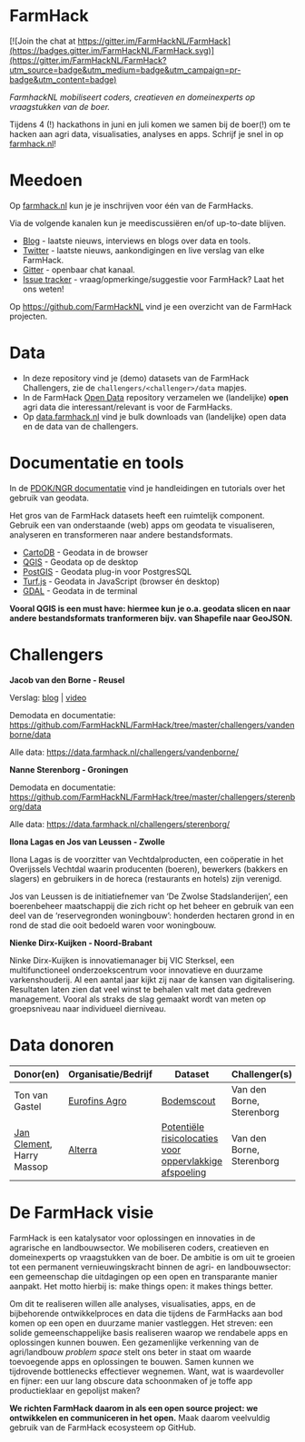 # FarmHack

[![Join the chat at https://gitter.im/FarmHackNL/FarmHack](https://badges.gitter.im/FarmHackNL/FarmHack.svg)](https://gitter.im/FarmHackNL/FarmHack?utm_source=badge&utm_medium=badge&utm_campaign=pr-badge&utm_content=badge)

_FarmhackNL mobiliseert coders, creatieven en domeinexperts op vraagstukken van de boer._

Tijdens 4 (!) hackathons in juni en juli komen we samen bij de boer(!) om te hacken aan agri data, visualisaties, analyses en apps. Schrijf je snel in op [farmhack.nl](http://www.farmhack.nl)!


# Meedoen

Op [farmhack.nl](http://www.farmhack.nl) kun je je inschrijven voor één van de FarmHacks.

 Via de volgende kanalen kun je meediscussiëren en/of up-to-date blijven.

- [Blog](http://www.farmhack.nl/category/blog/) - laatste nieuws, interviews en blogs over data en tools.
- [Twitter](https://twitter.com/farmhacknl) - laatste nieuws, aankondigingen en live verslag van elke FarmHack.
- [Gitter](https://gitter.im/FarmHackNL/FarmHack) - openbaar chat kanaal.
- [Issue tracker](https://github.com/FarmHackNL/FarmHack/issues) - vraag/opmerkinge/suggestie voor FarmHack? Laat het ons weten!

Op https://github.com/FarmHackNL vind je een overzicht van de FarmHack projecten.

# Data

- In deze repository vind je (demo) datasets van de FarmHack Challengers, zie de `challengers/<challenger>/data` mapjes.
- In de FarmHack [Open Data](https://github.com/farmhacknl/open-data) repository verzamelen we (landelijke) **open** agri data die interessant/relevant is voor de FarmHacks.
- Op [data.farmhack.nl](https://farmhack.data.nl) vind je bulk downloads van (landelijke) open data en de data van de challengers.

# Documentatie en tools

In de [PDOK/NGR documentatie](http://pdok-ngr.readthedocs.io) vind je handleidingen en tutorials over het gebruik van geodata.

Het gros van de FarmHack  datasets heeft een ruimtelijk component. Gebruik een van onderstaande (web) apps om geodata te visualiseren, analyseren en transformeren naar andere bestandsformats.

- [CartoDB](https://cartodb.com) - Geodata in de browser
- [QGIS](http://www.qgis.org/en/site/) - Geodata op de desktop
- [PostGIS](http://postgis.net) - Geodata plug-in voor PostgresSQL
- [Turf.js](http://turfjs.org) - Geodata in JavaScript (browser én desktop)
- [GDAL](http://www.gdal.org) - Geodata in de terminal

**Vooral QGIS is een must have: hiermee kun je o.a. geodata slicen en naar andere bestandsformats tranformeren bijv. van Shapefile naar GeoJSON.**

# Challengers

**Jacob van den Borne - Reusel**

Verslag: [blog](http://www.farmhack.nl/resultaten-farmhack-1-datavisualisatie-pieperboer/) | [video](https://vimeo.com/171559771)

Demodata en documentatie: https://github.com/FarmHackNL/FarmHack/tree/master/challengers/vandenborne/data

Alle data: https://data.farmhack.nl/challengers/vandenborne/

**Nanne Sterenborg - Groningen**

Demodata en documentatie: https://github.com/FarmHackNL/FarmHack/tree/master/challengers/sterenborg/data

Alle data: https://data.farmhack.nl/challengers/sterenborg/

**Ilona Lagas en Jos van Leussen - Zwolle**

Ilona Lagas is de voorzitter van Vechtdalproducten, een coöperatie in het Overijssels Vechtdal waarin producenten (boeren), bewerkers (bakkers en slagers) en gebruikers in de horeca (restaurants en hotels) zijn verenigd.

Jos van Leussen is de initiatiefnemer van ‘De Zwolse Stadslanderijen’, een boerenbeheer maatschappij die zich richt op het beheer en gebruik van een deel van de ‘reservegronden woningbouw’: honderden hectaren grond in en rond de stad die ooit bedoeld waren voor woningbouw.

**Nienke Dirx-Kuijken - Noord-Brabant**

Ninke Dirx-Kuijken is innovatiemanager bij VIC Sterksel, een multifunctioneel onderzoekscentrum voor innovatieve en duurzame varkenshouderij. Al een aantal jaar kijkt zij naar de kansen van digitalisering. Resultaten laten zien dat veel winst te behalen valt met data gedreven management. Vooral als straks de slag gemaakt wordt van meten op groepsniveau naar individueel dierniveau.

# Data donoren

|Donor(en)|Organisatie/Bedrijf|Dataset|Challenger(s)|
|---|---|---|---|
|Ton van Gastel|[Eurofins Agro](http://www.blgg.com)|[Bodemscout](http://www.mijnpercelen.nl?returnUrl=%2FKaartbedrijf)| Van den Borne, Sterenborg|
|[Jan Clement](https://twitter.com/geo_jan), Harry Massop|[Alterra](https://www.wageningenur.nl/en/Expertise-Services/Research-Institutes/alterra.htm)|[Potentiële risicolocaties voor oppervlakkige afspoeling](http://www.wageningenur.nl/nl/Publicatie-details.htm?publicationId=publication-way-343536353534)| Van den Borne, Sterenborg|

# De FarmHack visie

FarmHack is een katalysator voor oplossingen en innovaties in de agrarische en landbouwsector. We mobiliseren coders, creatieven en domeinexperts op vraagstukken van de boer. De ambitie is om uit te groeien tot een permanent vernieuwingskracht binnen de agri- en landbouwsector: een gemeenschap die uitdagingen op een open en transparante manier aanpakt. Het motto hierbij is: make things open: it makes things better.

Om dit te realiseren willen alle analyses, visualisaties, apps, en de bijbehorende ontwikkelproces en data die tijdens de FarmHacks aan bod komen op een open en duurzame manier vastleggen. Het streven: een solide gemeenschappelijke basis realiseren waarop we rendabele apps en oplossingen kunnen bouwen. Een gezamenlijke verkenning van de agri/landbouw _problem space_ stelt ons beter in staat om waarde toevoegende apps en oplossingen te bouwen. Samen kunnen we tijdrovende bottlenecks effectiever wegnemen. Want, wat is waardevoller en fijner: een uur lang obscure data schoonmaken of je toffe app productieklaar en gepolijst maken?

**We richten FarmHack daarom in als een open source project: we ontwikkelen en communiceren in het open.** Maak daarom veelvuldig gebruik van de FarmHack ecosysteem op GitHub.
